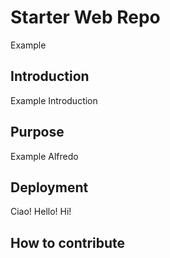 # Starter Web Repo

Example

## Introduction

Example Introduction

## Purpose

Example Alfredo

## Deployment

Ciao! Hello! Hi!

## How to contribute